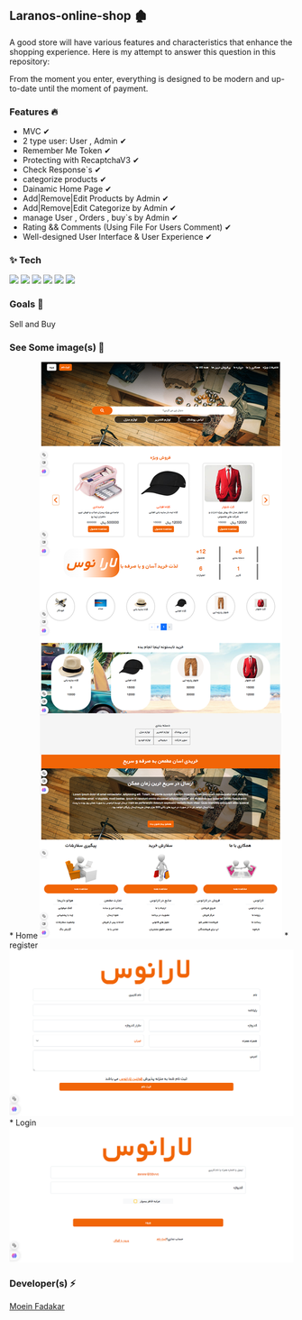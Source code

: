 <h2>Laranos-online-shop  🏚 </h2>

<p>
A good store will have various features and characteristics that enhance the shopping experience. Here is my attempt to answer this question in this repository:

From the moment you enter, everything is designed to be modern and up-to-date until the moment of payment.

</p>

<h3>Features 🔥</h3>

* MVC ✔
* 2 type user: User , Admin ✔
* Remember Me Token ✔
* Protecting with RecaptchaV3 ✔
* Check Response`s ✔
* categorize products ✔
* Dainamic Home Page ✔ 
* Add|Remove|Edit Products by Admin ✔
* Add|Remove|Edit Categorize by Admin ✔
* manage User , Orders , buy`s by Admin ✔
* Rating && Comments (Using File For Users Comment) ✔
* Well-designed User Interface & User Experience  ✔

<h3> ✨ Tech</h3>
<p>
  <img  src="https://img.shields.io/badge/-HTML5-333333?style=flat&logo=HTML5" >
<img  src="https://img.shields.io/badge/-CSS-333333?style=flat&logo=CSS3&logoColor=1572B6" >
<img  src="https://img.shields.io/badge/-JavaScript-333333?style=flat&logo=javascript" >
<img  src="https://img.shields.io/badge/-Bootstrap-333333?style=flat&logo=bootstrap" >
<img  src="https://img.shields.io/badge/-php-333333?style=flat&logo=php" >
<img  src="https://img.shields.io/badge/-Laravel-333333?style=flat&logo=laravel" >
</p>


<h3>Goals  🎯</h3>

<p> Sell and Buy </p>




<h3>See Some image(s) 📸</h3>
* Home
<img  src="Home-Page.png" >
* register
<img  src="register.png">
* Login
<img  src="Login.png">

<h3>Developer(s) ⚡ </h3>
<a href="https://www.GitHub.com/moeinfadakar">Moein Fadakar</a>


